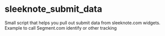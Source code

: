# sleeknote_submit_data
Small script that helps you pull out submit data from sleeknote.com widgets. Example to call Segment.com identify or other tracking
